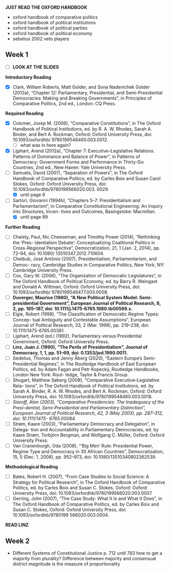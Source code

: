 **JUST READ THE OXFORD HANDBOOK**
- oxford handbook of comparative politics
- oxford handbook of political institutions
- oxford handbook of political parties
- oxford handbook of political economy
- sebelius 2002 veto players

## Week 1
- [ ] **LOOK AT THE SLIDES**

**Introductory Reading**

- [x] Clark, William Roberts, Matt Golder, and Sona Nadenichek Golder (2012a), “Chapter 12: Parliamentary, Presidential, and Semi-Presidential Democracies: Making and Breaking Governments”, in Principles of Comparative Politics, 2nd ed., London: CQ Press.

**Required Reading**
- [x] Colomer, Josep M. (2006), “Comparative Constitutions”, in The Oxford Handbook of Political Institutions, ed. by R. A. W. Rhodes, Sarah A. Binder, and Bert A. Rockman, Oxford: Oxford University Press, doi: 10.1093/oxfordhb/ 9780199548460.003.0012.
	- [ ] what was in here again?
- [x] Lijphart, Arend (2012a), “Chapter 7: Executive–Legislative Relations: Patterns of Dominance and Balance of Power”, in Patterns of Democracy: Government Forms and Performance in Thirty-Six Countries, 2nd ed., New Haven: Yale University Press.
- [ ] Samuels, David (2007), “Separation of Powers”, in The Oxford Handbook of Comparative Politics, ed. by Carles Boix and Susan Carol Stokes, Oxford: Oxford University Press, doi: 10.1093/oxfordhb/9780199566020.003. 0029.
	- [x] until page 6
- [ ] Sartori, Giovanni (1994b), “Chapters 5–7: Presidentialism and Parliamentarism”, in Comparative Constitutional Engineering: An Inquiry into Structures, Incen- tives and Outcomes, Basingstoke: Macmillan.
	- [x] until page 89

**Further Reading**
- [ ] Chaisty, Paul, Nic Cheeseman, and Timothy Power (2014), “Rethinking the ‘Pres- identialism Debate’: Conceptualizing Coalitional Politics in Cross-Regional Perspective”, Democratization, 21, 1 (Jan. 2, 2014), pp. 72–94, doi: 10.1080/ 13510347.2012.710604.
- [ ] Cheibub, José Antônio (2007), Presidentialism, Parliamentarism, and Democ- racy, Cambridge Studies in Comparative Politics, New York, NY: Cambridge University Press.
- [ ] Cox, Gary W. (2006), “The Organization of Democratic Legislatures”, in The Oxford Handbook of Political Economy, ed. by Barry R. Weingast and Donald A. Wittman, Oxford: Oxford University Press, doi: 10.1093/oxfordhb/ 9780199548477.003.0008.
- [ ] **Duverger, Maurice (1980), “A New Political System Model: Semi-presidential Government”, European Journal of Political Research, 8, 2, pp. 165–187, doi: 10.1111/j.1475-6765.1980.tb00569.x.**
- [ ] Elgie, Robert (1998), “The Classification of Democratic Regime Types: Concep- tual Ambiguity and Contestable Assumptions”, European Journal of Political Research, 33, 2 (Mar. 1998), pp. 219–238, doi: 10.1111/1475-6765.00381.
- [ ] Lijphart, Arend (ed.) (1992), Parliamentary versus Presidential Government, Oxford: Oxford University Press.
- [ ] **Linz, Juan J. (1990), “The Perils of Presidentialism”, Journal of Democracy, 1, 1, pp. 51–69, doi: 0.1353/jod.1990.0011.**
- [ ] Sedelius, Thomas and Jenny Åberg (2020), “Eastern Europe’s Semi-Presidential Regimes”, in The Routledge Handbook of East European Politics, ed. by Adam Fagan and Petr Kopecký, Routledge Handbooks, London New York: Rout- ledge, Taylor & Francis Group.
- [ ] Shugart, Matthew Søberg (2008), “Comparative Executive–Legislative Rela- tions”, in The Oxford Handbook of Political Institutions, ed. by Sarah A. Binder, R. A. W. Rhodes, and Bert A. Rockman, Oxford: Oxford University Press, doi: 10.1093/oxfordhb/9780199548460.003.0018.  
- [ ] *Siaroff, Alan (2003), “Comparative Presidencies: The Inadequacy of the Presi-dential, Semi-Presidential and Parliamentary Distinction”, European Journal of Political Research, 42, 3 (May 2003), pp. 287–312, doi: 10.1111/1475- 6765.00084.*
- [ ] Strøm, Kaare (2003), “Parliamentary Democracy and Delegation”, in Delega- tion and Accountability in Parliamentary Democracies, ed. by Kaare Strøm, Torbjörn Bergman, and Wolfgang C. Müller, Oxford: Oxford University Press.
- [ ] Van Cranenburgh, Oda (2008), “‘Big Men’ Rule: Presidential Power, Regime Type and Democracy in 30 African Countries”, Democratization, 15, 5 (Dec. 1, 2008), pp. 952–973, doi: 10.1080/13510340802362539.

**Methodological Reading**
- [ ] Bates, Robert H. (2007), “From Case Studies to Social Science: A Strategy for Political Research”, in The Oxford Handbook of Comparative Politics, ed. by Carles Boix and Susan C. Stokes, Oxford: Oxford University Press, doi: 10.1093/oxfordhb/9780199566020.003.0007.
- [ ] Gerring, John (2007), “The Case Study: What It Is and What It Does”, in The Oxford Handbook of Comparative Politics, ed. by Carles Boix and Susan C. Stokes, Oxford: Oxford University Press, doi: 10.1093/oxfordhb/9780199 566020.003.0004.

**READ LINZ**

## Week 2
- Different Systems of Constitutional Justice p. 712
until 783
how to get a majority from plurality? Difference between majority and consensual
district magnitude is the measure of proportionality

